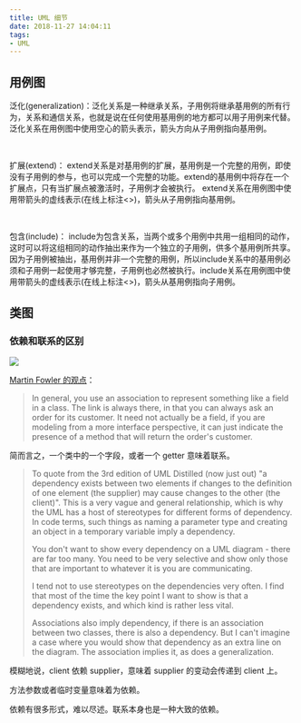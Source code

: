 ```yaml
---
title: UML 细节
date: 2018-11-27 14:04:11
tags:
- UML
---
```

## 用例图

泛化(generalization)：泛化关系是一种继承关系，子用例将继承基用例的所有行为，关系和通信关系，也就是说在任何使用基用例的地方都可以用子用例来代替。泛化关系在用例图中使用空心的箭头表示，箭头方向从子用例指向基用例。

 

扩展(extend)： extend关系是对基用例的扩展，基用例是一个完整的用例，即使没有子用例的参与，也可以完成一个完整的功能。extend的基用例中将存在一个扩展点，只有当扩展点被激活时，子用例才会被执行。 extend关系在用例图中使用带箭头的虚线表示(在线上标注<<extend>>)，箭头从子用例指向基用例。

 

包含(include)： include为包含关系，当两个或多个用例中共用一组相同的动作，这时可以将这组相同的动作抽出来作为一个独立的子用例，供多个基用例所共享。因为子用例被抽出，基用例并非一个完整的用例，所以include关系中的基用例必须和子用例一起使用才够完整，子用例也必然被执行。include关系在用例图中使用带箭头的虚线表示(在线上标注<<include>>)，箭头从基用例指向子用例。

## 类图

### 依赖和联系的区别
![](https://ws1.sinaimg.cn/large/66dd581fly1fw919la0zjj208c05k3yi.jpg)

[Martin Fowler 的观点][1]：

> In general, you use an association to represent something like a field
> in a class. The link is always there, in that you can always ask an
> order for its customer. It need not actually be a field, if you are
> modeling from a more interface perspective, it can just indicate the
> presence of a method that will return the order's customer.

简而言之，一个类中的一个字段，或者一个 getter 意味着联系。

> To quote from the 3rd edition of UML Distilled (now just out) "a
> dependency exists between two elements if changes to the definition of
> one element (the supplier) may cause changes to the other (the
> client)". This is a very vague and general relationship, which is why
> the UML has a host of stereotypes for different forms of dependency.
> In code terms, such things as naming a parameter type and creating an
> object in a temporary variable imply a dependency.
> 
> You don't want to show every dependency on a UML diagram - there are
> far too many. You need to be very selective and show only those that
> are important to whatever it is you are communicating.
> 
> I tend not to use stereotypes on the dependencies very often. I find
> that most of the time the key point I want to show is that a
> dependency exists, and which kind is rather less vital.
> 
> Associations also imply dependency, if there is an association between
> two classes, there is also a dependency. But I can't imagine a case
> where you would show that dependency as an extra line on the diagram.
> The association implies it, as does a generalization.

模糊地说，client 依赖 supplier，意味着 supplier 的变动会传递到 client 上。

方法参数或者临时变量意味着为依赖。

依赖有很多形式，难以尽述。联系本身也是一种大致的依赖。

  [1]: https://martinfowler.com/bliki/DependencyAndAssociation.html